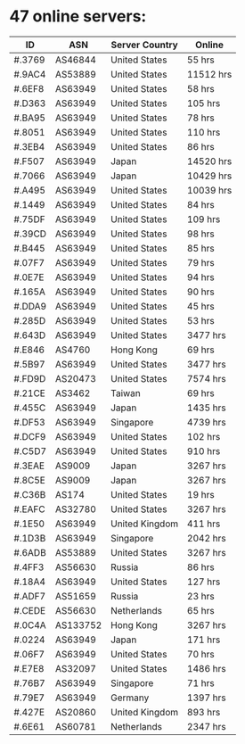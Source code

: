 # 47 online servers:

| ID | ASN | Server Country | Online |
| ------ | ------ | ------ | ------ |
| #.3769 | AS46844 | United States | 55 hrs |
| #.9AC4 | AS53889 | United States | 11512 hrs |
| #.6EF8 | AS63949 | United States | 58 hrs |
| #.D363 | AS63949 | United States | 105 hrs |
| #.BA95 | AS63949 | United States | 78 hrs |
| #.8051 | AS63949 | United States | 110 hrs |
| #.3EB4 | AS63949 | United States | 86 hrs |
| #.F507 | AS63949 | Japan | 14520 hrs |
| #.7066 | AS63949 | Japan | 10429 hrs |
| #.A495 | AS63949 | United States | 10039 hrs |
| #.1449 | AS63949 | United States | 84 hrs |
| #.75DF | AS63949 | United States | 109 hrs |
| #.39CD | AS63949 | United States | 98 hrs |
| #.B445 | AS63949 | United States | 85 hrs |
| #.07F7 | AS63949 | United States | 79 hrs |
| #.0E7E | AS63949 | United States | 94 hrs |
| #.165A | AS63949 | United States | 90 hrs |
| #.DDA9 | AS63949 | United States | 45 hrs |
| #.285D | AS63949 | United States | 53 hrs |
| #.643D | AS63949 | United States | 3477 hrs |
| #.E846 | AS4760 | Hong Kong | 69 hrs |
| #.5B97 | AS63949 | United States | 3477 hrs |
| #.FD9D | AS20473 | United States | 7574 hrs |
| #.21CE | AS3462 | Taiwan | 69 hrs |
| #.455C | AS63949 | Japan | 1435 hrs |
| #.DF53 | AS63949 | Singapore | 4739 hrs |
| #.DCF9 | AS63949 | United States | 102 hrs |
| #.C5D7 | AS63949 | United States | 910 hrs |
| #.3EAE | AS9009 | Japan | 3267 hrs |
| #.8C5E | AS9009 | Japan | 3267 hrs |
| #.C36B | AS174 | United States | 19 hrs |
| #.EAFC | AS32780 | United States | 3267 hrs |
| #.1E50 | AS63949 | United Kingdom | 411 hrs |
| #.1D3B | AS63949 | Singapore | 2042 hrs |
| #.6ADB | AS53889 | United States | 3267 hrs |
| #.4FF3 | AS56630 | Russia | 86 hrs |
| #.18A4 | AS63949 | United States | 127 hrs |
| #.ADF7 | AS51659 | Russia | 23 hrs |
| #.CEDE | AS56630 | Netherlands | 65 hrs |
| #.0C4A | AS133752 | Hong Kong | 3267 hrs |
| #.0224 | AS63949 | Japan | 171 hrs |
| #.06F7 | AS63949 | United States | 70 hrs |
| #.E7E8 | AS32097 | United States | 1486 hrs |
| #.76B7 | AS63949 | Singapore | 71 hrs |
| #.79E7 | AS63949 | Germany | 1397 hrs |
| #.427E | AS20860 | United Kingdom | 893 hrs |
| #.6E61 | AS60781 | Netherlands | 2347 hrs |

